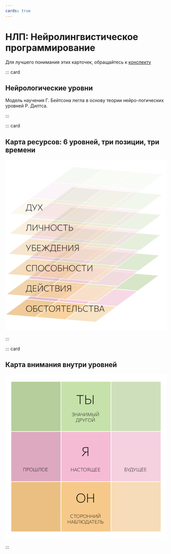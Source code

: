 ```yaml
---
cards: true
---
```


# НЛП: Нейролингвистическое программирование

Для лучшего понимания этих карточек, обращайтесь к [конспекту](/synopsis/nlp/)

::: card

## Нейрологические уровни

Модель научения Г. Бейтсона легла в основу теории нейро-логических уровней Р. Дилтса.


<nlp-levels />

:::


::: card

## Карта ресурсов: 6 уровней, три позиции, три времени

![](./levels.svg)

:::

::: card

## Карта внимания внутри уровней

![](./plane.svg)

:::